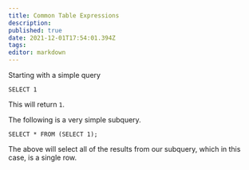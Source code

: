 ```yaml
---
title: Common Table Expressions
description: 
published: true
date: 2021-12-01T17:54:01.394Z
tags: 
editor: markdown
---
```


Starting with a simple query

```
SELECT 1
```

This will return `1`. 

The following is a very simple subquery.

```
SELECT * FROM (SELECT 1);
```

The above will select all of the results from our subquery, which in this case, is a single row. 